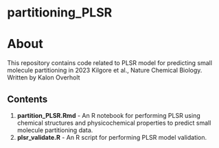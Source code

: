 # partitioning_PLSR

# About

This repository contains code related to PLSR model for predicting small molecule partitioning in 2023 Kilgore et al., Nature Chemical Biology. Written by Kalon Overholt


## Contents
1.	**partition_PLSR.Rmd** - An R notebook for performing PLSR using chemical structures and physicochemical properties to predict small molecule partitioning data.
2.	**plsr_validate.R** - An R script for performing PLSR model validation.






